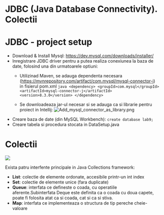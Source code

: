 # JDBC (Java Database Connectivity). Colectii

# JDBC - project setup
* Download & Install Mysql: https://dev.mysql.com/downloads/installer/
* Inregistrare JDBC driver pentru a putea realiza conexiunea la baza de date, folosind una din urmatoarele optiuni:
  * Utilizinad Maven, se adauga dependenta necesara (https://mvnrepository.com/artifact/com.mysql/mysql-connector-j) in fisierul pom.xml
        ```java
          <dependency>
            <groupId>com.mysql</groupId>
            <artifactId>mysql-connector-j</artifactId>
            <version>8.3.0</version>
          </dependency>
        ```
  
  * Se downloadeaza jar-ul necesar si se adauga ca si librarie pentru proiect in Intellij:
  ![Add_mysql_connector_as_library.png](..%2F..%2F..%2FUNIBUC_PAO_2024%2FAdd_mysql_connector_as_library.png)
* Creare baza de date (din MySQL Workbench): `create database lab9;`
* Creare tabela si procedura stocata in DataSetup.java


# Colectii

![](C:\WORK\PAO\lab9\Colectii.png)
    
Exista patru interfente principale in Java Collections framework:
* **List**: colectie de elemente ordonate, accesibile printr-un int index 
* **Set**: colectie de elemente unice (fara duplicate)
* **Queue**: interfata ce defineste o coada, cu operatiile aferente.Subinterfata Deque este definita ca o coada cu doua capete, poate fi folosita atat ca si coada, cat si ca si stiva.
* **Map**: interfata ce implementeaza o structura de tip pereche cheie-valoare


